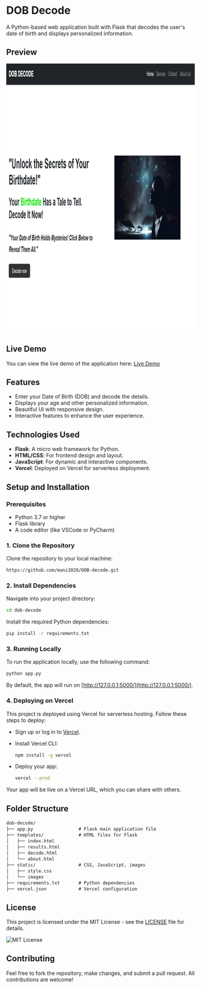 # DOB Decode

A Python-based web application built with Flask that decodes the user's date of birth and displays personalized information.

## Preview
<img style="display: block;-webkit-user-select: none;margin: auto;cursor: zoom-in;background-color: hsl(0, 0%, 90%);transition: background-color 300ms;" src="https://github.com/mani1028/my-portfolio/blob/main/assets/project-3.png" width="1080" height="720">


## Live Demo

You can view the live demo of the application here: [Live Demo](https://dob-nine.vercel.app/)

## Features

- Enter your Date of Birth (DOB) and decode the details.
- Displays your age and other personalized information.
- Beautiful UI with responsive design.
- Interactive features to enhance the user experience.

## Technologies Used

- **Flask**: A micro web framework for Python.
- **HTML/CSS**: For frontend design and layout.
- **JavaScript**: For dynamic and interactive components.
- **Vercel**: Deployed on Vercel for serverless deployment.


## Setup and Installation

### Prerequisites

- Python 3.7 or higher
- Flask library
- A code editor (like VSCode or PyCharm)

### 1. Clone the Repository

Clone the repository to your local machine:

```bash
https://github.com/mani1028/DOB-decode.git
```

### 2. Install Dependencies

Navigate into your project directory:

```bash
cd dob-decode
```

Install the required Python dependencies:

```bash
pip install -r requirements.txt
```

### 3. Running Locally

To run the application locally, use the following command:

```bash
python app.py
```

By default, the app will run on [http://127.0.0.1:5000/](http://127.0.0.1:5000/).

### 4. Deploying on Vercel

This project is deployed using Vercel for serverless hosting. Follow these steps to deploy:

- Sign up or log in to [Vercel](https://vercel.com).
- Install Vercel CLI:

  ```bash
  npm install -g vercel
  ```

- Deploy your app:

  ```bash
  vercel --prod
  ```

Your app will be live on a Vercel URL, which you can share with others.

## Folder Structure

```plaintext
dob-decode/
├── app.py                 # Flask main application file
├── templates/             # HTML files for Flask
│   ├── index.html
│   ├── results.html
│   ├── decode.html
│   └── about.html
├── static/                # CSS, JavaScript, images
│   ├── style.css
│   └── images
├── requirements.txt       # Python dependencies
├── vercel.json            # Vercel configuration
```

## License

This project is licensed under the MIT License - see the [LICENSE](./LICENSE) file for details.

![MIT License](https://img.shields.io/badge/License-MIT-blue.svg)

## Contributing

Feel free to fork the repository, make changes, and submit a pull request. All contributions are welcome!
